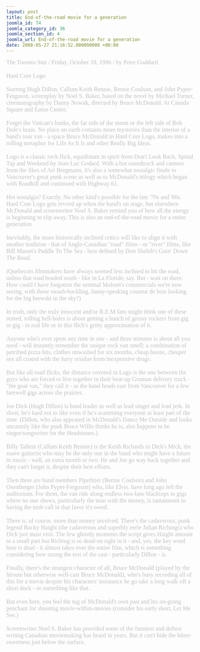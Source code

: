 ```yaml
---
layout: post
title: End-of-the-road movie for a generation
joomla_id: 74
joomla_category_id: 36
joomla_section_id: 4
joomla_url: End-of-the-road movie for a generation
date: 2008-05-27 21:16:52.000000000 +00:00
---
```

<div><span style="font-size: medium" class="Apple-style-span"><span style="font-family: 'book antiqua', palatino" class="Apple-style-span"><span style="color: #c0c0c0" class="Apple-style-span">The Toronto Star / Friday, October 18, 1996 / by Peter Goddard<br /><br />Hard Core Logo<br /><br />Starring Hugh Dillon, Callum Keith Rennie, Bernie Coulson, and John Pyper-Ferguson, screenplay by Noel S. Baker, based on the novel by Michael Turner, cinematography by Danny Nowak, directed by Bruce McDonald. At Canada Square and Eaton Centre.<br /><br />Forget the Vatican's banks, the far side of the moon or the left side of Bob Dole's brain. No place on earth contains more mysteries than the interior of a band's tour van - a space Bruce McDonald in Hard Core Logo, makes into a rolling metaphor for Life As It Is and other Really Big Ideas.<br /><br />Logo is a classic rock flick, equidistant in spirit from Don't Look Back, Spinal Tap and Weekend by Jean-Luc Godard. With a hot soundtrack and cameos from the likes of Art Bergmann, it's also a somewhat nostalgic finale to Vancouver's great punk scene as well as to McDonald's trilogy which began with Roadkill and continued with Highway 61.<br /><br />Hot nostalgia? Exactly. No other kind's possible for the late '70s and '80s. Hard Core Logo gets revved up when the band's on stage, but elsewhere McDonald and screenwriter Noel S. Baker remind you of how all the energy is beginning to slip away. This is also an end-of-the-road movie for a entire generation.<br /><br />Inevitably, the more historically inclined critics will like to align it with another tradition - that of Anglo-Canadian &quot;road&quot; films - or &quot;river&quot; films, like Bill Mason's Paddle To The Sea - best defined by Don Shebib's Goin' Down The Road.<br /><br />(Quebecois filmmakers have always seemed less inclined to hit the road, unless that road headed south - like in La Floride, say. But - wait on there. How could I have forgotten the seminal Molson's commercials we're now seeing, with those swash-buckling, funny-speaking coureur de bois looking for the big brewski in the sky?)<br /><br />In truth, only the truly innocent and/or R.E.M fans might think one of these rented, rolling hell-holes is about getting a bunch of greasy rockers from gig to gig - in real life or in this flick's gritty approximation of it.<br /><br />Anyone who's ever spent any time in one - and three minutes is about all you need - will instantly remember the unique rock van smell; a combination of petrified pizza bits, clothes unwashed for six months, cheap booze, cheaper sex all coated with the furry residue from inexpensive drugs.<br /><br />But like all road flicks, the distance covered in Logo is the one between the guys who are forced to live together in their beat-up Gruman delivery truck - &quot;the goat van,&quot; they call it - as the band heads east from Vancouver for a few farewell gigs across the prairies.<br /><br />Joe Dick (Hugh Dillon) is band leader as well as lead singer and lead jerk. In short, he's hard not to like even if he's scamming everyone at least part of the time. (Dillon, who also appeared in McDonald's Dance Me Outside and looks uncannily like the punk Bruce Willis thinks he is, also happens to be singer/songwriter for the Headstones.)<br /><br />Billy Tallent (Callum Keith Rennie) is the Keith Richards to Dick's Mick, the suave guitarist who may be the only one in the band who might have a future in music - well, an extra month or two. He and Joe go way back together and they can't forget it, despite their best efforts.<br /><br />Then there are band members Pipefitter (Bernie Coulson) and John Oxenberger (John Pyper-Ferguson) who, like Elvis. have long ago left the auditorium. For them, the van ride along endless two-lane blacktops to gigs where no one shows, particularly the man with the money, is tantamount to having the mob call in that favor it's owed.<br /><br />There is, of course, more than money involved. There's the cadaverous, punk legend Bucky Haight (the cadaverous and superbly eerie Julian Richings) who Dick just must visit. The few ghostly moments the script gives Haight amount to a small part but Riching is so dead-on right in it - and, yes, the key word here is dead - it almost takes over the entire film, which is something considering how strong the rest of the cast - particularly Dillon - is.<br /><br />Finally, there's the strangest character of all, Bruce McDonald (played by the hirsute but otherwise well-cast Bruce McDonald), who's busy recording all of this for a movie despite his characters' insistance he go take a long walk off a short dock - or something like that.<br /><br />But even here, you feel the tug of McDonald's own past and his on-going penchant for shooting movie-within-movies (consider his early short, Let Me See.)<br /><br />Screenwriter Noel S. Baker has provided some of the funniest and deftest writing Canadian moviemaking has heard in years. But it can't hide the bitter-sweetness just below the surface.<br /></span><br /></span></span></div>
